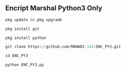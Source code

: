## Encript Marshal Python3 Only
``` PYTHON
pkg update && pkg upgrade

pkg install git

pkg install python

git clone https://github.com/MAHADI-143/ENC_PY3.git

cd ENC_PY3

python ENC_PY3.py
